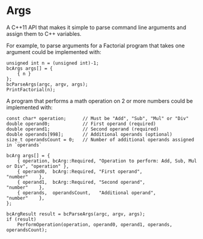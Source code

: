 # Args

A C++11 API that makes it simple to parse command line arguments and assign them to C++ variables.

For example, to parse arguments for a Factorial program that takes one argument could be implemented with:
```
unsigned int n = (unsigned int)-1;
bcArgs args[] = {
    { n }
};
bcParseArgs(argc, argv, args);
PrintFactorial(n);
```

A program that performs a math operation on 2 or more numbers could be implemented with:
```
const char* operation;      // Must be "Add", "Sub", "Mul" or "Div"
double operand0;            // First operand (required)
double operand1;            // Second operand (required)
double operands[998];       // Additional operands (optional)
size_t operandsCount = 0;   // Number of additional operands assigned in `operands`

bcArg args[] = {
    { operation, bcArg::Required, "Operation to perform: Add, Sub, Mul or Div", "operation" },
    { operand0,  bcArg::Required, "First operand",                              "number"    },
    { operand1,  bcArg::Required, "Second operand",                             "number"    },
    { operands,  operandsCount,   "Additional operand",                         "number"    },
};

bcArgResult result = bcParseArgs(argc, argv, args);
if (result)
    PerformOperation(operation, operand0, operand1, operands, operandsCount);
```
